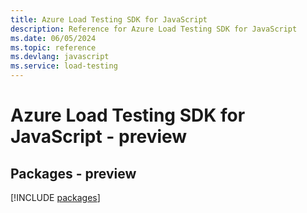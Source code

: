 ```yaml
---
title: Azure Load Testing SDK for JavaScript
description: Reference for Azure Load Testing SDK for JavaScript
ms.date: 06/05/2024
ms.topic: reference
ms.devlang: javascript
ms.service: load-testing
---
```

# Azure Load Testing SDK for JavaScript - preview
## Packages - preview
[!INCLUDE [packages](load-testing-index.md)]